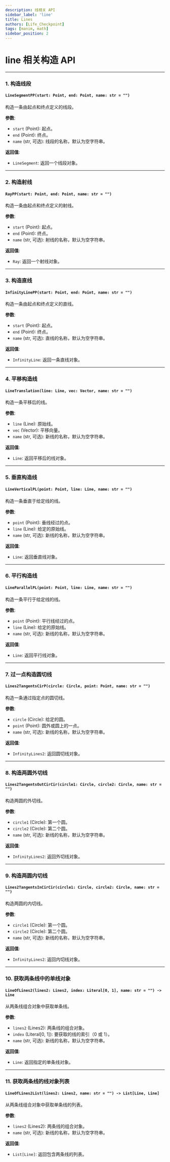 ```yaml
---
description: 线相关 API
sidebar_label: 'line'
title: Lines
authors: [Life_Checkpoint]
tags: [manim, math]
sidebar_position: 2
---
```


# line 相关构造 API

---

### 1. 构造线段

#### `LineSegmentPP(start: Point, end: Point, name: str = "")`
构造一条由起点和终点定义的线段。

**参数**:
- `start` (Point): 起点。
- `end` (Point): 终点。
- `name` (str, 可选): 线段的名称，默认为空字符串。

**返回值**:
- `LineSegment`: 返回一个线段对象。

---

### 2. 构造射线

#### `RayPP(start: Point, end: Point, name: str = "")`
构造一条由起点和终点定义的射线。

**参数**:
- `start` (Point): 起点。
- `end` (Point): 终点。
- `name` (str, 可选): 射线的名称，默认为空字符串。

**返回值**:
- `Ray`: 返回一个射线对象。

---

### 3. 构造直线

#### `InfinityLinePP(start: Point, end: Point, name: str = "")`
构造一条由起点和终点定义的直线。

**参数**:
- `start` (Point): 起点。
- `end` (Point): 终点。
- `name` (str, 可选): 直线的名称，默认为空字符串。

**返回值**:
- `InfinityLine`: 返回一条直线对象。

---

### 4. 平移构造线

#### `LineTranslation(line: Line, vec: Vector, name: str = "")`
构造一条平移后的线。

**参数**:
- `line` (Line): 原始线。
- `vec` (Vector): 平移向量。
- `name` (str, 可选): 新线的名称，默认为空字符串。

**返回值**:
- `Line`: 返回平移后的线对象。

---

### 5. 垂直构造线

#### `LineVerticalPL(point: Point, line: Line, name: str = "")`
构造一条垂直于给定线的线。

**参数**:
- `point` (Point): 垂线经过的点。
- `line` (Line): 给定的原始线。
- `name` (str, 可选): 新线的名称，默认为空字符串。

**返回值**:
- `Line`: 返回垂直线对象。

---

### 6. 平行构造线

#### `LineParallelPL(point: Point, line: Line, name: str = "")`
构造一条平行于给定线的线。

**参数**:
- `point` (Point): 平行线经过的点。
- `line` (Line): 给定的原始线。
- `name` (str, 可选): 新线的名称，默认为空字符串。

**返回值**:
- `Line`: 返回平行线对象。

---

### 7. 过一点构造圆切线

#### `Lines2TangentsCirP(circle: Circle, point: Point, name: str = "")`
构造一条通过指定点的圆切线。

**参数**:
- `circle` (Circle): 给定的圆。
- `point` (Point): 圆外或圆上的一点。
- `name` (str, 可选): 新线的名称，默认为空字符串。

**返回值**:
- `InfinityLines2`: 返回圆切线对象。

---

### 8. 构造两圆外切线

#### `Lines2TangentsOutCirCir(circle1: Circle, circle2: Circle, name: str = "")`
构造两圆的外切线。

**参数**:
- `circle1` (Circle): 第一个圆。
- `circle2` (Circle): 第二个圆。
- `name` (str, 可选): 新线的名称，默认为空字符串。

**返回值**:
- `InfinityLines2`: 返回外切线对象。

---

### 9. 构造两圆内切线

#### `Lines2TangentsInCirCir(circle1: Circle, circle2: Circle, name: str = "")`
构造两圆的内切线。

**参数**:
- `circle1` (Circle): 第一个圆。
- `circle2` (Circle): 第二个圆。
- `name` (str, 可选): 新线的名称，默认为空字符串。

**返回值**:
- `InfinityLines2`: 返回内切线对象。

---

### 10. 获取两条线中的单线对象

#### `LineOfLines2(lines2: Lines2, index: Literal[0, 1], name: str = "") -> Line`
从两条线组合对象中获取单条线。

**参数**:
- `lines2` (Lines2): 两条线的组合对象。
- `index` (Literal[0, 1]): 要获取的线的索引（0 或 1）。
- `name` (str, 可选): 新线的名称，默认为空字符串。

**返回值**:
- `Line`: 返回指定的单条线对象。

---

### 11. 获取两条线的线对象列表

#### `LineOfLines2List(lines2: Lines2, name: str = "") -> List[Line, Line]`
从两条线组合对象中获取单条线的列表。

**参数**:
- `lines2` (Lines2): 两条线的组合对象。
- `name` (str, 可选): 新线的名称，默认为空字符串。

**返回值**:
- `List[Line]`: 返回包含两条线的列表。
